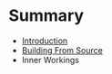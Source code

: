 # Summary

* [Introduction](README.md)
* [Building From Source](building_from_source.md)
* Inner Workings

